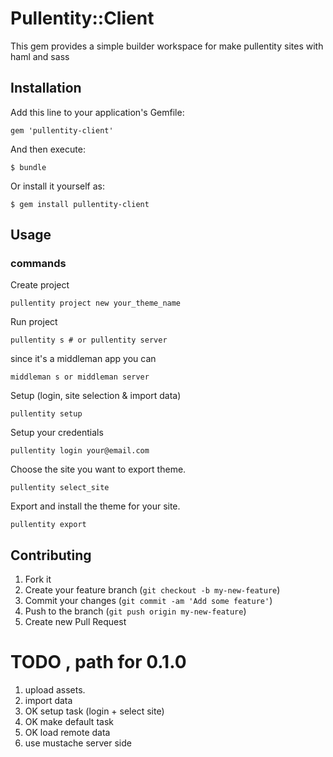 # Pullentity::Client

This gem provides a simple builder workspace for make pullentity sites with haml and sass

## Installation

Add this line to your application's Gemfile:

    gem 'pullentity-client'

And then execute:

    $ bundle

Or install it yourself as:

    $ gem install pullentity-client

## Usage

### commands

Create project

    pullentity project new your_theme_name

Run project

    pullentity s # or pullentity server

  since it's a middleman app you can

    middleman s or middleman server

Setup (login, site selection & import data)

    pullentity setup

Setup your credentials

    pullentity login your@email.com

Choose the site you want to export theme.

    pullentity select_site

Export and install the theme for your site.

    pullentity export



## Contributing

1. Fork it
2. Create your feature branch (`git checkout -b my-new-feature`)
3. Commit your changes (`git commit -am 'Add some feature'`)
4. Push to the branch (`git push origin my-new-feature`)
5. Create new Pull Request

# TODO , path for 0.1.0

1. upload assets.
2. import data
3. OK setup task (login + select site)
4. OK make default task
5. OK load remote data
6. use mustache server side
